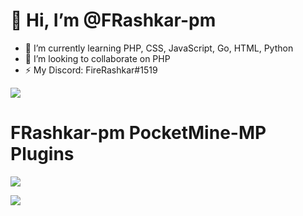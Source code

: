 # 👋 Hi, I’m @FRashkar-pm

- 🌱 I’m currently learning PHP, CSS, JavaScript, Go, HTML, Python
- 💞️ I’m looking to collaborate on PHP
- ⚡ My Discord: FireRashkar#1519

![](https://komarev.com/ghpvc/?username=FRashkar-pm)

# FRashkar-pm PocketMine-MP Plugins
[![](https://poggit.pmmp.io/shield.api/FKickAll)](https://poggit.pmmp.io/p/FKickAll)

<img src= "https://github-readme-stats.vercel.app/api?username=FRashkar-pm&show_icons=true&hide_border=false&title_color=ff652f&icon_color=FFE400&bg_color=09131B&text_color=ffffff&border_color=0c1a25" />

<!---
FRashkar-pm/FRashkar-pm is a ✨ special ✨ repository because its `README.md` (this file) appears on your GitHub profile.
You can click the Preview link to take a look at your changes.
--->
